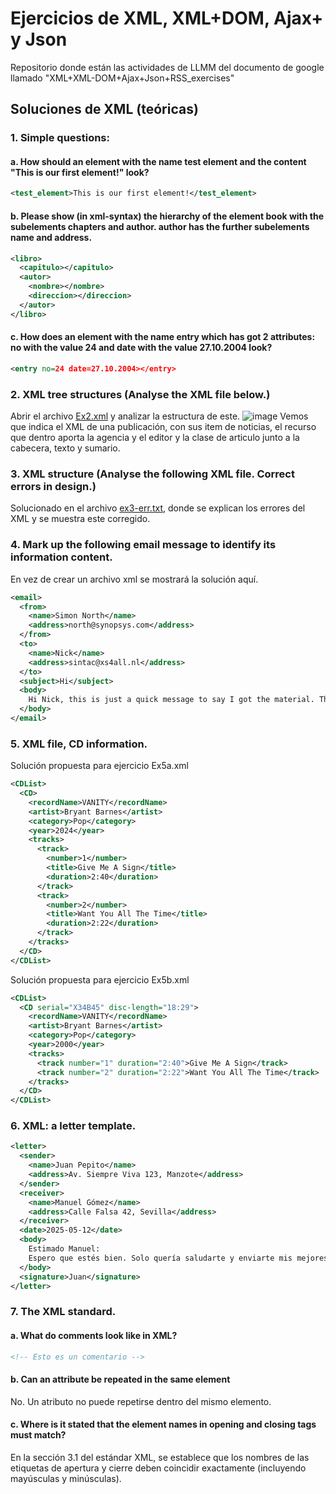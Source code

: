 # Ejercicios de XML, XML+DOM, Ajax+ y Json
Repositorio donde están las actividades de LLMM del documento de google llamado "XML+XML-DOM+Ajax+Json+RSS_exercises"

## Soluciones de XML (teóricas)
### 1. Simple questions:
#### a. How should an element with the name test element and the content "This is our first element!" look?
```xml
<test_element>This is our first element!</test_element>
```
#### b. Please show (in xml-syntax) the hierarchy of the element book with the subelements chapters and author. author has the further subelements name and address.
```xml
<libro>
  <capitulo></capitulo>
  <autor>
    <nombre></nombre>
    <direccion></direccion>
  </autor>
</libro>
```
#### c. How does an element with the name entry which has got 2 attributes: no with the value 24 and date with the value 27.10.2004 look?
```xml
<entry no=24 date=27.10.2004></entry>
```
### 2. XML tree structures (Analyse the XML file below.)
Abrir el archivo [Ex2.xml](/XML_Exercises/Ex2.xml) y analizar la estructura de este.
![image](https://github.com/user-attachments/assets/0f09e149-b75f-4da6-a7b9-8c6a74f665e8)
Vemos que indica el XML de una publicación, con sus item de noticias, el recurso que dentro aporta la agencia y el editor y la clase de articulo junto a la cabecera, texto y sumario.
### 3. XML structure (Analyse the following XML file. Correct errors in design.)
Solucionado en el archivo [ex3-err.txt](/XML_Exercises/ex3-err.txt), donde se explican los errores del XML y se muestra este corregido.
### 4. Mark up the following email message to identify its information content.
En vez de crear un archivo xml se mostrará la solución aquí.
```xml
<email>
  <from>
    <name>Simon North</name>
    <address>north@synopsys.com</address>
  </from>
  <to>
    <name>Nick</name>
    <address>sintac@xs4all.nl</address>
  </to>
  <subject>Hi</subject>
  <body>
    Hi Nick, this is just a quick message to say I got the material. Thanks.
  </body>
</email>
```
### 5. XML file, CD information.
Solución propuesta para ejercicio Ex5a.xml
```xml
<CDList>
  <CD>
    <recordName>VANITY</recordName>
    <artist>Bryant Barnes</artist>
    <category>Pop</category>
    <year>2024</year>
    <tracks>
      <track>
        <number>1</number>
        <title>Give Me A Sign</title>
        <duration>2:40</duration>
      </track>
      <track>
        <number>2</number>
        <title>Want You All The Time</title>
        <duration>2:22</duration>
      </track>
    </tracks>
  </CD>
</CDList>
```
Solución propuesta para ejercicio Ex5b.xml
```xml
<CDList>
  <CD serial="X34B45" disc-length="18:29">
    <recordName>VANITY</recordName>
    <artist>Bryant Barnes</artist>
    <category>Pop</category>
    <year>2000</year>
    <tracks>
      <track number="1" duration="2:40">Give Me A Sign</track>
      <track number="2" duration="2:22">Want You All The Time</track>
    </tracks>
  </CD>
</CDList>
```

### 6. XML: a letter template.
```xml
<letter>
  <sender>
    <name>Juan Pepito</name>
    <address>Av. Siempre Viva 123, Manzote</address>
  </sender>
  <receiver>
    <name>Manuel Gómez</name>
    <address>Calle Falsa 42, Sevilla</address>
  </receiver>
  <date>2025-05-12</date>
  <body>
    Estimado Manuel:
    Espero que estés bien. Solo quería saludarte y enviarte mis mejores deseos.
  </body>
  <signature>Juan</signature>
</letter>
```
### 7. The XML standard.
#### a. What do comments look like in XML?
```xml
<!-- Esto es un comentario -->
```
#### b. Can an attribute be repeated in the same element
No. Un atributo no puede repetirse dentro del mismo elemento.
#### c. Where is it stated that the element names in opening and closing tags must match?
En la sección 3.1 del estándar XML, se establece que los nombres de las etiquetas de apertura y cierre deben coincidir exactamente (incluyendo mayúsculas y minúsculas).

